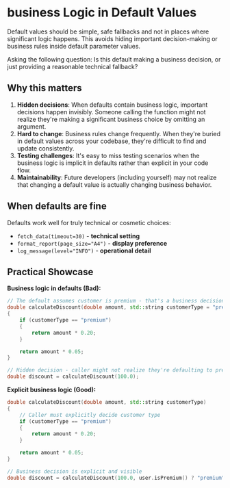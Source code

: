 # business Logic in Default Values

Default values should be simple, safe fallbacks and not in places where significant logic happens. This avoids hiding important decision-making or business rules inside default parameter values.

Asking the following question: Is this default making a business decision, or just providing a reasonable technical fallback?


## Why this matters

1. **Hidden decisions**: When defaults contain business logic, important decisions happen invisibly. Someone calling the function might not realize they're making a significant business choice by omitting an argument.
2. **Hard to change**: Business rules change frequently. When they're buried in default values across your codebase, they're difficult to find and update consistently.
3. **Testing challenges**: It's easy to miss testing scenarios when the business logic is implicit in defaults rather than explicit in your code flow.
4. **Maintainability**: Future developers (including yourself) may not realize that changing a default value is actually changing business behavior.

## When defaults are fine

Defaults work well for truly technical or cosmetic choices:
- `fetch_data(timeout=30)` - **technical setting**
- `format_report(page_size="A4")` - **display preference**
- `log_message(level="INFO")` - **operational detail**

## Practical Showcase

**Business logic in defaults (Bad):**
```cpp
// The default assumes customer is premium - that's a business decision!
double calculateDiscount(double amount, std::string customerType = "premium")
{
    if (customerType == "premium")
    {
        return amount * 0.20;
    }

    return amount * 0.05;
}

// Hidden decision - caller might not realize they're defaulting to premium
double discount = calculateDiscount(100.0);
```

**Explicit business logic (Good):**
```cpp
double calculateDiscount(double amount, std::string customerType)
{
    // Caller must explicitly decide customer type
    if (customerType == "premium")
    {
        return amount * 0.20;
    }

    return amount * 0.05;
}

// Business decision is explicit and visible
double discount = calculateDiscount(100.0, user.isPremium() ? "premium" : "regular");
```

